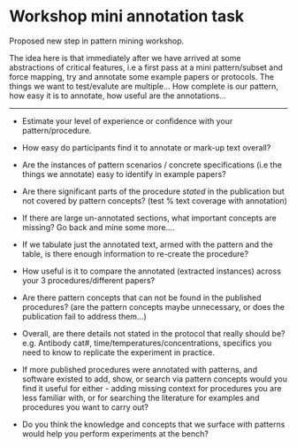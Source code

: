 Workshop mini annotation task
=============================

Proposed new step in pattern mining workshop.

The idea here is that immediately after we have arrived at some abstractions of
critical features, i.e a first pass at a mini pattern/subset and force mapping,
try and annotate some example papers or protocols. The things we want to 
test/evalute are multiple... How complete is our pattern, how easy it is to
annotate, how useful are the annotations...

----

- Estimate your level of experience or confidence with your pattern/procedure.

- How easy do participants find it to annotate or mark-up text overall?

- Are the instances of pattern scenarios / concrete specifications (i.e the
things we annotate) easy to identify in example papers?

- Are there significant parts of the procedure _stated_ in the publication 
but not covered by pattern concepts? (test % text coverage with annotation)

- If there are large un-annotated sections, what important concepts are 
missing? Go back and mine some more....

- If we tabulate just the annotated text, armed with the pattern and the table,
is there enough information to re-create the procedure?

- How useful is it to compare the annotated (extracted instances) across your 3
procedures/different papers?

- Are there pattern concepts that can not be found in the published procedures?
(are the pattern concepts maybe unnecessary, or does the publication fail to 
address them...)

- Overall, are there details not stated in the protocol that really should be?
e.g. Antibody cat#, time/temperatures/concentrations, specifics you need to 
know to replicate the experiment in practice.

- If more published procedures were annotated with patterns, and software 
existed to add, show, or search via pattern concepts would you find it useful
for either - adding missing context for procedures you are less familiar with,
or for searching the literature for examples and procedures you want to carry 
out?

- Do you think the knowledge and concepts that we surface with patterns would
help you perform experiments at the bench?

